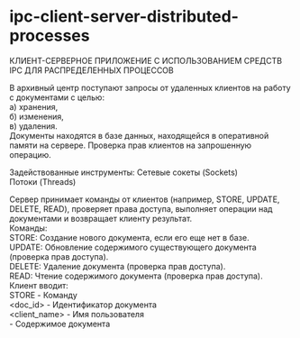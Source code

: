 # ipc-client-server-distributed-processes
КЛИЕНТ-СЕРВЕРНОЕ ПРИЛОЖЕНИЕ С ИСПОЛЬЗОВАНИЕМ СРЕДСТВ IPC ДЛЯ РАСПРЕДЕЛЕННЫХ ПРОЦЕССОВ

В архивный центр поступают запросы от удаленных клиентов на
работу с документами с целью:  
а) хранения,  
б) изменения,  
в) удаления.  
Документы находятся в базе данных, находящейся в оперативной
памяти на сервере. Проверка прав клиентов на запрошенную
операцию.  

Задействованные инструменты:
Сетевые сокеты (Sockets)  
Потоки (Threads)  

Сервер принимает команды от клиентов (например, STORE,
UPDATE, DELETE, READ), проверяет права доступа, выполняет
операции над документами и возвращает клиенту результат.  
Команды:  
STORE: Создание нового документа, если его еще нет в базе.  
UPDATE: Обновление содержимого существующего документа (проверка прав
доступа).  
DELETE: Удаление документа (проверка прав доступа).  
READ: Чтение содержимого документа (проверка прав доступа).  
Клиент вводит:  
STORE - Команду  
<doc_id> - Идентификатор документа  
<client_name> - Имя пользователя  
<content> - Содержимое документа  
